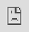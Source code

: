 ```yaml
---
layout: post
title: "전용 하연 x AKP 레드카펫 Q"
author: "undefined"
thumbnail: "https://www.allkpop.com/upload/2021/02/content/021107/thumb/1612282058_.jpg"
tags: 
---
```




<div class="video_wrapper" style="padding-top: 56.25%;">
    <iframe id="player" class="main_video" src="https://www.youtube.com/embed/Lhr8_4BKTG0" width="100%" height="100%" frameborder="0" allowfullscreen="" style="display: block !important; position: absolute; top: 0px; left: 0px; width: 100%; height: 100%;"></iframe>
</div>


하연은 최근 두 번째 싱글 `Walk Away`를 발표했고, 이미 보컬로 많은 관심을 모으고 있다. 물론 놀라운 보컬이 집안에서 흘러나오고 있기 때문에 놀라운 일은 아니다. 몰랐던 분들을 위해서 하연은 소녀시대 태연의 여동생인데 벌써 이름을 날리고 있어요.

이렇게 말하고 하연을 AKP 레드카펫의 두 번째 게스트로 맞이해주세요. 여러분 모두 하연이가 저희 포럼에 답할 수 있는 질문을 일주일 정도 남겨주시면 됩니다. 모든 질문이 잠기면 하연이 로그인하여 답변합니다!(날짜 미정).

여기 포럼에서 하연이에게 물어보세요.